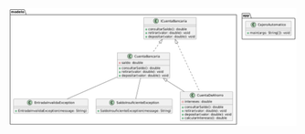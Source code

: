 ![Diagrama UML](https://github.com/Juan-Matias/proyecto-cajero-automatico/blob/e425aa150bc6184f151ab83093fa7720b3941df4/CajeroAutomatico(UML).png)
